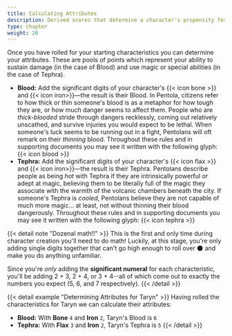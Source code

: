 ```yaml
---
title: Calculating Attributes
description: Derived scores that determine a character's propensity for violence and magic
type: chapter
weight: 20
---
```


Once you have rolled for your starting characteristics you can determine your attributes.
These are pools of points which represent your ability to sustain damage (in the case of Blood) and use magic or special abilities (in the case of Tephra).

+ **Blood:** Add the significant digits of your character's {{< icon bone >}} and {{< icon iron>}}—the result is their Blood.
  In Pentola, citizens refer to how thick or thin someone's blood is as a metaphor for how tough they are, or how much danger seems to affect them.
  People who are _thick-blooded_ stride through dangers recklessly, coming out relatively unscathed, and survive injuries you would expect to be lethal.
  When someone's luck seems to be running out in a fight, Pentolans will oft remark on their _thinning_ blood.
  Throughout these rules and in supporting documents you may see it written with the following glyph: {{< icon blood >}}
+ **Tephra:** Add the significant digits of your character's {{< icon flax >}} and {{< icon iron>}}—the result is their Tephra.
  Pentolans describe people as being _hot_ with Tephra if they are intrinsically powerful or adept at magic, believing them to be literally full of the magic they associate with the warmth of the volcanic chambers beneath the city.
  If someone's Tephra is _cooled_, Pentolans believe they are not capable of much more magic... at least, not without thinning their blood dangerously.
  Throughout these rules and in supporting documents you may see it written with the following glyph: {{< icon tephra >}}

{{< detail note "Dozenal math!!" >}}
This is the first and only time during character creation you'll need to do math!
Luckily, at this stage, you're only adding single digits together that can't go high enough to roll over 🌑 and make you do anything unfamiliar.

Since you're _only_ adding the **significant numeral** for each characteristic, you'll be adding 2 + 3, 2 + 4, or 3 + 4--all of which come out to exactly the numbers you expect (5, 6, and 7 respectively).
{{< /detail >}}

{{< detail example "Determining Attributes for Taryn" >}}
Having rolled the characteristics for Taryn we can calculate their attributes:

- **Blood:** With **Bone** `4` and **Iron**  `2`, Taryn's Blood is `6` 
- **Tephra:** With **Flax**  `3` and **Iron**  `2`, Taryn's Tephra is `5`
{{< /detail >}}
